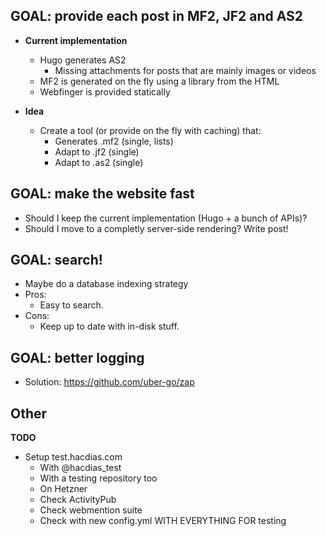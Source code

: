 ## GOAL: provide each post in MF2, JF2 and AS2

- **Current implementation**
  - Hugo generates AS2
    - Missing attachments for posts that are mainly images or videos
  - MF2 is generated on the fly using a library from the HTML
  - Webfinger is provided statically

- **Idea**
  - Create a tool (or provide on the fly with caching) that:
    - Generates .mf2 (single, lists)
    - Adapt to .jf2 (single)
    - Adapt to .as2 (single)

## GOAL: make the website fast

- Should I keep the current implementation (Hugo + a bunch of APIs)?
- Should I move to a completly server-side rendering? Write post!

## GOAL: search!

- Maybe do a database indexing strategy
- Pros:
  - Easy to search.
- Cons:
  - Keep up to date with in-disk stuff.

## GOAL: better logging

- Solution: https://github.com/uber-go/zap

## Other

**TODO**
- Setup test.hacdias.com
  - With @hacdias_test
  - With a testing repository too
  - On Hetzner
  - Check ActivityPub
  - Check webmention suite
  - Check with new config.yml WITH EVERYTHING FOR testing